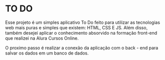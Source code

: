 # TO DO

Esse projeto é um simples aplicativo To Do feito para utilizar as tecnologias web mais puras e simples que existem: HTML, CSS E JS. Além disso, também desejei aplicar o conhecimento absorvido na formação front-end que realizei na Alura Cursos Online.

O proximo passo é realizar a conexão da aplicação com o back - end para salvar os dados em um banco de dados.